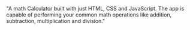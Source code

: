 "A math Calculator built with just HTML, CSS and JavaScript. The app is capable of performing your common math operations like addition, subtraction, multiplication and division."